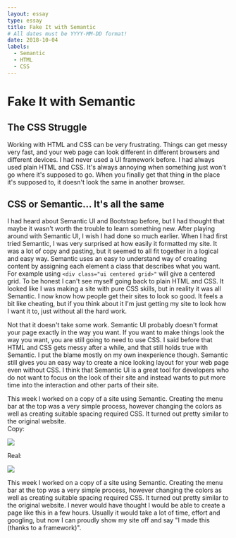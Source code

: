 ```yaml
---
layout: essay
type: essay
title: Fake It with Semantic
# All dates must be YYYY-MM-DD format!
date: 2018-10-04
labels:
  - Semantic
  - HTML
  - CSS
---
```

# Fake It with Semantic

## The CSS Struggle
Working with HTML and CSS can be very frustrating.  Things can get messy very fast, and your web page can look different in different browsers and different devices.  I had never used a UI framework before.  I had always used plain HTML and CSS.  It's always annoying when something just won't go where it's supposed to go.  When you finally get that thing in the place it's supposed to, it doesn't look the same in another browser.  

## CSS or Semantic... It's all the same
I had heard about Semantic UI and Bootstrap before, but I had thought that maybe it wasn't worth the trouble to learn something new.  After playing around with Semantic UI, I wish I had done so much earlier.  When I had first tried Semantic, I was very surprised at how easily it formatted my site.  It was a lot of copy and pasting, but it seemed to all fit together in a logical and easy way.  Semantic uses an easy to understand way of creating content by assigning each element a class that describes what you want.  For example using `<div class="ui centered grid>"` will give a centered grid.  To be honest I can't see myself going back to plain HTML and CSS.  It looked like I was making a site with pure CSS skills, but in reality it was all Semantic.  I now know how people get their sites to look so good.  It feels a bit like cheating, but if you think about it I'm just getting my site to look how I want it to, just without all the hard work.

Not that it doesn't take some work.  Semantic UI probably doesn't format your page exactly in the way you want.  If you want to make things look the way you want, you are still going to need to use CSS.  I said before that HTML and CSS gets messy after a while, and that still holds true with Semantic.  I put the blame mostly on my own inexperience though.  Semantic still gives you an easy way to create a nice looking layout for your web page even without CSS.  I think that Semantic UI is a great tool for developers who do not want to focus on the look of their site and instead wants to put more time into the interaction and other parts of their site.  

This week I worked on a copy of a site using Semantic.  Creating the menu bar at the top was a very simple process, however changing the colors as well as creating suitable spacing required CSS.  It turned out pretty similar to the original website.  
Copy:
<div class="ui image">
  <img class="ui image" src="../images/zipcopy.png">
</div>

Real:
<div class="ui image">
  <img class="ui image" src="../images/zipreal.png">
</div>

This week I worked on a copy of a site using Semantic.  Creating the menu bar at the top was a very simple process, however changing the colors as well as creating suitable spacing required CSS.  It turned out pretty similar to the original website.  I never would have thought I would be able to create a page like this in a few hours.  Usually it would take a lot of time, effort and googling, but now I can proudly show my site off and say "I made this (thanks to a framework)".
